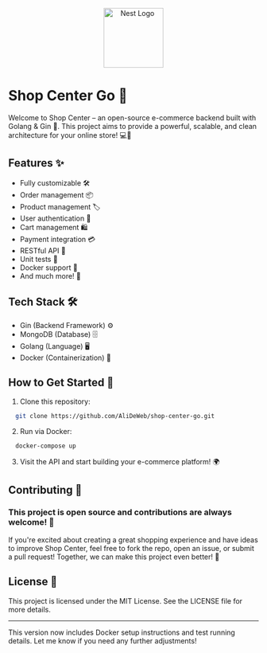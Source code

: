 <p align="center">
  <a href="http://https://go.dev" target="blank"><img src="https://go.dev/images/gophers/motorcycle.svg" width="120" alt="Nest Logo" /></a>
</p>

# Shop Center Go 🎉

Welcome to Shop Center – an open-source e-commerce backend built with Golang & Gin 🚀. This project aims to provide a powerful, scalable, and clean architecture for your online store! 💻🛒

## Features ✨

* Fully customizable 🛠️
* Order management 📦
* Product management 🏷️
* User authentication 🔑
* Cart management 🛍️
* Payment integration 💳
* RESTful API 📡
* Unit tests 🧪
* Docker support 🐳
* And much more! 🌟

## Tech Stack 🛠️

* Gin (Backend Framework) ⚙️
* MongoDB (Database) 🗄️
* Golang (Language) 🖥️
* Docker (Containerization) 🐋

## How to Get Started 🚀

1. Clone this repository:

```bash
  git clone https://github.com/AliDeWeb/shop-center-go.git
```

2. Run via Docker:

```bash
  docker-compose up
```

3. Visit the API and start building your e-commerce platform! 🌍

## Contributing 🤝

### This project is open source and contributions are always welcome! 🙌

If you're excited about creating a great shopping experience and have ideas to improve Shop Center, feel free to fork the repo, open an issue, or submit a pull request! Together, we can make this project even better! 💪


## License 📜
This project is licensed under the MIT License. See the LICENSE file for more details.

---

This version now includes Docker setup instructions and test running details. Let me know if you need any further adjustments!
